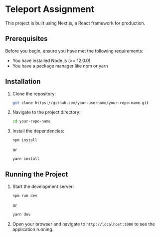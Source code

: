 # Teleport Assignment

This project is built using Next.js, a React framework for production.

## Prerequisites

Before you begin, ensure you have met the following requirements:
- You have installed Node.js (>= 12.0.0)
- You have a package manager like npm or yarn

## Installation

1. Clone the repository:
    ```bash
    git clone https://github.com/your-username/your-repo-name.git
    ```
2. Navigate to the project directory:
    ```bash
    cd your-repo-name
    ```
3. Install the dependencies:
    ```bash
    npm install
    ```
    or
    ```bash
    yarn install
    ```

## Running the Project

1. Start the development server:
    ```bash
    npm run dev
    ```
    or
    ```bash
    yarn dev
    ```
2. Open your browser and navigate to `http://localhost:3000` to see the application running.
